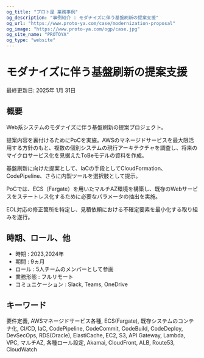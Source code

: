 ```yaml
---
og_title: "プロト屋 業務事例"
og_description: "事例紹介 : モダナイズに伴う基盤刷新の提案支援"
og_url: "https://www.proto-ya.com/case/modernization-proposal"
og_image: "https://www.proto-ya.com/ogp/case.jpg"
og_site_name: "PROTOYA"
og_type: "website"
---
```

# モダナイズに伴う基盤刷新の提案支援
<p class="update-date">最終更新日: 2025年 1月 31日</p>

## 概要
Web系システムのモダナイズに伴う基盤刷新の提案プロジェクト。

提案内容を裏付けるためにPoCを実施。AWSのマネージドサービスを最大限活用する方針のもと、複数の個別システムの現行アーキテクチャを調査し、将来のマイクロサービス化を見据えたToBeモデルの資料を作成。

基盤刷新に向けた提案として、IaCの手段としてCloudFormation、CodePipeline、さらに内製ツールを選択肢として提示。

PoCでは、ECS（Fargate）を用いたマルチAZ環境を構築し、既存のWebサービスをステートレス化するために必要なパラメータの抽出を実施。

EOL対応の修正箇所を特定し、見積依頼における不確定要素を最小化する取り組みを遂行。

## 時期、ロール、他
- 時期 : 2023,2024年 
- 期間 : 9ヵ月
- ロール : 5人チームのメンバーとして参画
- 業務形態 : フルリモート
- コミュニケーション : Slack, Teams, OneDrive

## キーワード
要件定義, AWSマネージドサービス各種, ECS(Fargate), 既存システムのコンテナ化, CI/CD, IaC, CodePipeline, CodeCommit, CodeBuild, CodeDeploy, DevSecOps, RDS(Oracle), ElastiCache, EC2, S3, API Gateway, Lambda, VPC, マルチAZ, 各種ロール設定, Akamai, CloudFront, ALB, Route53, CloudWatch
